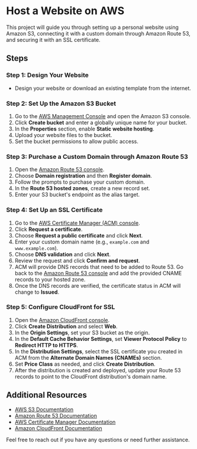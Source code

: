 # Host a Website on AWS

This project will guide you through setting up a personal website using Amazon S3, connecting it with a custom domain through Amazon Route 53, and securing it with an SSL certificate.

## Steps

### Step 1: Design Your Website
- Design your website or download an existing template from the internet.

### Step 2: Set Up the Amazon S3 Bucket
1. Go to the [AWS Management Console](https://aws.amazon.com/console/) and open the Amazon S3 console.
2. Click **Create bucket** and enter a globally unique name for your bucket.
3. In the **Properties** section, enable **Static website hosting**.
4. Upload your website files to the bucket.
5. Set the bucket permissions to allow public access.

### Step 3: Purchase a Custom Domain through Amazon Route 53
1. Open the [Amazon Route 53 console](https://console.aws.amazon.com/route53/).
2. Choose **Domain registration** and then **Register domain**.
3. Follow the prompts to purchase your custom domain.
4. In the **Route 53 hosted zones**, create a new record set.
5. Enter your S3 bucket's endpoint as the alias target.

### Step 4: Set Up an SSL Certificate
1. Go to the [AWS Certificate Manager (ACM) console](https://console.aws.amazon.com/acm/home).
2. Click **Request a certificate**.
3. Choose **Request a public certificate** and click **Next**.
4. Enter your custom domain name (e.g., `example.com` and `www.example.com`).
5. Choose **DNS validation** and click **Next**.
6. Review the request and click **Confirm and request**.
7. ACM will provide DNS records that need to be added to Route 53. Go back to the [Amazon Route 53 console](https://console.aws.amazon.com/route53/) and add the provided CNAME records to your hosted zone.
8. Once the DNS records are verified, the certificate status in ACM will change to **Issued**.

### Step 5: Configure CloudFront for SSL
1. Open the [Amazon CloudFront console](https://console.aws.amazon.com/cloudfront/).
2. Click **Create Distribution** and select **Web**.
3. In the **Origin Settings**, set your S3 bucket as the origin.
4. In the **Default Cache Behavior Settings**, set **Viewer Protocol Policy** to **Redirect HTTP to HTTPS**.
5. In the **Distribution Settings**, select the SSL certificate you created in ACM from the **Alternate Domain Names (CNAMEs)** section.
6. Set **Price Class** as needed, and click **Create Distribution**.
7. After the distribution is created and deployed, update your Route 53 records to point to the CloudFront distribution's domain name.

## Additional Resources
- [AWS S3 Documentation](https://docs.aws.amazon.com/AmazonS3/latest/userguide/Welcome.html)
- [Amazon Route 53 Documentation](https://docs.aws.amazon.com/Route53/latest/DeveloperGuide/Welcome.html)
- [AWS Certificate Manager Documentation](https://docs.aws.amazon.com/acm/latest/userguide/acm-overview.html)
- [Amazon CloudFront Documentation](https://docs.aws.amazon.com/AmazonCloudFront/latest/DeveloperGuide/Introduction.html)

Feel free to reach out if you have any questions or need further assistance.
